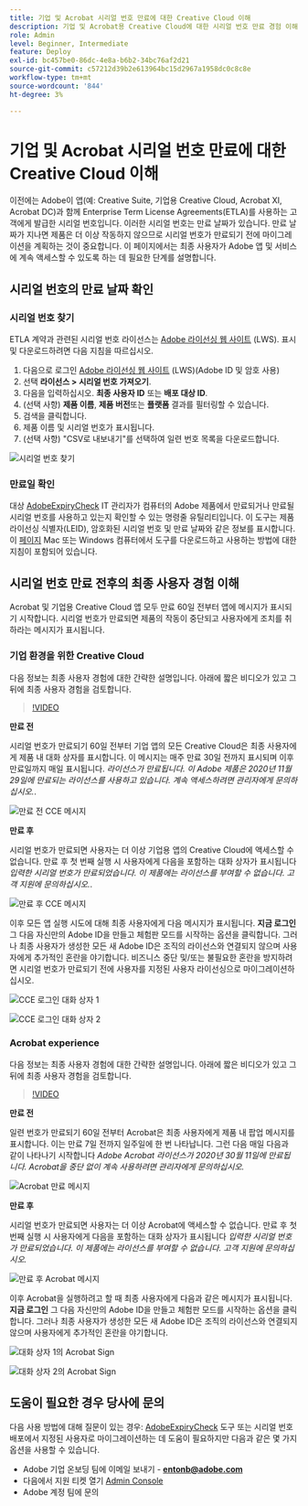 ```yaml
---
title: 기업 및 Acrobat 시리얼 번호 만료에 대한 Creative Cloud 이해
description: 기업 및 Acrobat용 Creative Cloud에 대한 시리얼 번호 만료 경험 이해
role: Admin
level: Beginner, Intermediate
feature: Deploy
exl-id: bc457be0-86dc-4e8a-b6b2-34bc76af2d21
source-git-commit: c57212d39b2e613964bc15d2967a1958dc0c8c8e
workflow-type: tm+mt
source-wordcount: '844'
ht-degree: 3%

---
```


# 기업 및 Acrobat 시리얼 번호 만료에 대한 Creative Cloud 이해

이전에는 Adobe이 앱(예: Creative Suite, 기업용 Creative Cloud, Acrobat XI, Acrobat DC)과 함께 Enterprise Term License Agreements(ETLA)를 사용하는 고객에게 발급한 시리얼 번호입니다. 이러한 시리얼 번호는 만료 날짜가 있습니다. 만료 날짜가 지나면 제품은 더 이상 작동하지 않으므로 시리얼 번호가 만료되기 전에 마이그레이션을 계획하는 것이 중요합니다. 이 페이지에서는 최종 사용자가 Adobe 앱 및 서비스에 계속 액세스할 수 있도록 하는 데 필요한 단계를 설명합니다.

## 시리얼 번호의 만료 날짜 확인

### 시리얼 번호 찾기

ETLA 계약과 관련된 시리얼 번호 라이선스는 [Adobe 라이선싱 웹 사이트](https://licensing.adobe.com/) (LWS). 표시 및 다운로드하려면 다음 지침을 따르십시오.

1. 다음으로 로그인 [Adobe 라이선싱 웹 사이트](https://licensing.adobe.com/) (LWS)(Adobe ID 및 암호 사용)
1. 선택 **라이선스 > 시리얼 번호 가져오기**.
1. 다음을 입력하십시오. **최종 사용자 ID** 또는 **배포 대상 ID**.
1. (선택 사항) **제품 이름**, **제품 버전**&#x200B;또는 **플랫폼** 결과를 필터링할 수 있습니다.
1. 검색을 클릭합니다.
1. 제품 이름 및 시리얼 번호가 표시됩니다.
1. (선택 사항) &quot;CSV로 내보내기&quot;를 선택하여 일련 번호 목록을 다운로드합니다.

![시리얼 번호 찾기](assets/retrieveserialnumbers.png)

### 만료일 확인

대상 [AdobeExpiryCheck](https://helpx.adobe.com/enterprise/kb/volume-license-expiration-check.html) IT 관리자가 컴퓨터의 Adobe 제품에서 만료되거나 만료될 시리얼 번호를 사용하고 있는지 확인할 수 있는 명령줄 유틸리티입니다. 이 도구는 제품 라이선싱 식별자(LEID), 암호화된 시리얼 번호 및 만료 날짜와 같은 정보를 표시합니다. 이 [페이지](https://helpx.adobe.com/enterprise/kb/volume-license-expiration-check.html) Mac 또는 Windows 컴퓨터에서 도구를 다운로드하고 사용하는 방법에 대한 지침이 포함되어 있습니다.

## 시리얼 번호 만료 전후의 최종 사용자 경험 이해

Acrobat 및 기업용 Creative Cloud 앱 모두 만료 60일 전부터 앱에 메시지가 표시되기 시작합니다. 시리얼 번호가 만료되면 제품의 작동이 중단되고 사용자에게 조치를 취하라는 메시지가 표시됩니다.

### 기업 환경을 위한 Creative Cloud

다음 정보는 최종 사용자 경험에 대한 간략한 설명입니다. 아래에 짧은 비디오가 있고 그 뒤에 최종 사용자 경험을 검토합니다.

>[!VIDEO](https://video.tv.adobe.com/v/331746?hidetitle=true)

**만료 전**

시리얼 번호가 만료되기 60일 전부터 기업 앱의 모든 Creative Cloud은 최종 사용자에게 제품 내 대화 상자를 표시합니다. 이 메시지는 매주 만료 30일 전까지 표시되며 이후 만료일까지 매일 표시됩니다. *라이선스가 만료됩니다. 이 Adobe 제품은 2020년 11월 29일에 만료되는 라이선스를 사용하고 있습니다. 계속 액세스하려면 관리자에게 문의하십시오.*.

![만료 전 CCE 메시지](assets/cceexpiring.png)

**만료 후**

시리얼 번호가 만료되면 사용자는 더 이상 기업용 앱의 Creative Cloud에 액세스할 수 없습니다. 만료 후 첫 번째 실행 시 사용자에게 다음을 포함하는 대화 상자가 표시됩니다 *입력한 시리얼 번호가 만료되었습니다. 이 제품에는 라이선스를 부여할 수 없습니다. 고객 지원에 문의하십시오.*.

![만료 후 CCE 메시지](assets/cceafterexpire.png)

이후 모든 앱 실행 시도에 대해 최종 사용자에게 다음 메시지가 표시됩니다. **지금 로그인** 그 다음 자신만의 Adobe ID을 만들고 체험판 모드를 시작하는 옵션을 클릭합니다. 그러나 최종 사용자가 생성한 모든 새 Adobe ID은 조직의 라이선스와 연결되지 않으며 사용자에게 추가적인 혼란을 야기합니다. 비즈니스 중단 및/또는 불필요한 혼란을 방지하려면 시리얼 번호가 만료되기 전에 사용자를 지정된 사용자 라이선싱으로 마이그레이션하십시오.

![CCE 로그인 대화 상자 1](assets/ccesignin1.png)

![CCE 로그인 대화 상자 2](assets/ccesignin2.png)

### Acrobat experience

다음 정보는 최종 사용자 경험에 대한 간략한 설명입니다. 아래에 짧은 비디오가 있고 그 뒤에 최종 사용자 경험을 검토합니다.

>[!VIDEO](https://video.tv.adobe.com/v/331749?hidetitle=true)


**만료 전**

일련 번호가 만료되기 60일 전부터 Acrobat은 최종 사용자에게 제품 내 팝업 메시지를 표시합니다. 이는 만료 7일 전까지 일주일에 한 번 나타납니다. 그런 다음 매일 다음과 같이 나타나기 시작합니다 *Adobe Acrobat 라이선스가 2020년 30월 11일에 만료됩니다. Acrobat을 중단 없이 계속 사용하려면 관리자에게 문의하십시오.*

![Acrobat 만료 메시지](assets/acrobatexpiring.png)

**만료 후**

시리얼 번호가 만료되면 사용자는 더 이상 Acrobat에 액세스할 수 없습니다. 만료 후 첫 번째 실행 시 사용자에게 다음을 포함하는 대화 상자가 표시됩니다 *입력한 시리얼 번호가 만료되었습니다. 이 제품에는 라이선스를 부여할 수 없습니다. 고객 지원에 문의하십시오.*

![만료 후 Acrobat 메시지](assets/acrobatafterexpire.png)

이후 Acrobat을 실행하려고 할 때 최종 사용자에게 다음과 같은 메시지가 표시됩니다. **지금 로그인** 그 다음 자신만의 Adobe ID을 만들고 체험판 모드를 시작하는 옵션을 클릭합니다. 그러나 최종 사용자가 생성한 모든 새 Adobe ID은 조직의 라이선스와 연결되지 않으며 사용자에게 추가적인 혼란을 야기합니다.

![대화 상자 1의 Acrobat Sign](assets/acrobatsignin1.png)

![대화 상자 2의 Acrobat Sign](assets/acrobatsignin2.png)

## 도움이 필요한 경우 당사에 문의

다음 사용 방법에 대해 질문이 있는 경우: [AdobeExpiryCheck](https://helpx.adobe.com/enterprise/kb/volume-license-expiration-check.html) 도구 또는 시리얼 번호 배포에서 지정된 사용자로 마이그레이션하는 데 도움이 필요하지만 다음과 같은 몇 가지 옵션을 사용할 수 있습니다.
* Adobe 기업 온보딩 팀에 이메일 보내기 - **entonb@adobe.com**
* 다음에서 지원 티켓 열기 [Admin Console](https://adminconsole.adobe.com/support)
* Adobe 계정 팀에 문의
